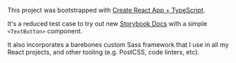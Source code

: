 This project was bootstrapped with [Create React App + TypeScript](https://create-react-app.dev/docs/adding-typescript).

It's a reduced test case to try out new [Storybook Docs](https://medium.com/storybookjs/component-story-format-66f4c32366df) with a simple `<TextButton>` component.

It also incorporates a barebones custom Sass framework that I use in all my React projects, and other tooling (e.g. PostCSS, code linters, etc).
